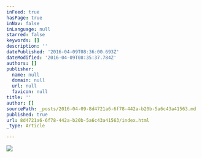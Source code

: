 ```yaml
---
inFeed: true
hasPage: true
inNav: false
inLanguage: null
starred: false
keywords: []
description: ''
datePublished: '2016-04-09T08:36:00.693Z'
dateModified: '2016-04-09T08:35:37.784Z'
authors: []
publisher:
  name: null
  domain: null
  url: null
  favicon: null
title: ''
author: []
sourcePath: _posts/2016-04-09-8d4721a6-6f78-442a-b20b-5a6c43a41563.md
published: true
url: 8d4721a6-6f78-442a-b20b-5a6c43a41563/index.html
_type: Article

---
```

![](https://the-grid-user-content.s3-us-west-2.amazonaws.com/bf5bc3c9-b3b1-42f2-8391-b1e9c3103999.jpg)